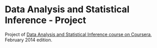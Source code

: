 Data Analysis and Statistical Inference - Project
=================================================

Project of [Data Analysis and Statistical Inference course on Coursera](https://www.coursera.org/course/statistics), February 2014 edition.
